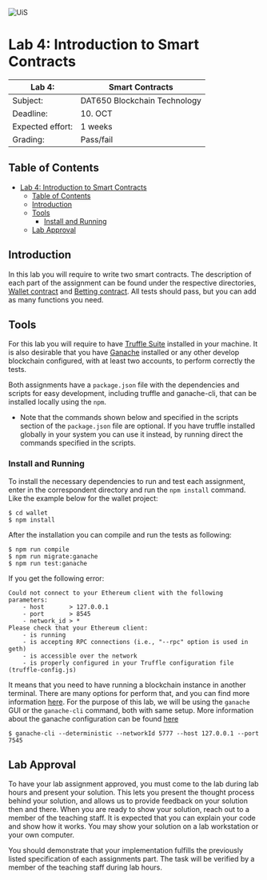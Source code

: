 ![UiS](https://www.uis.no/getfile.php/13391907/Biblioteket/Logo%20og%20veiledninger/UiS_liggende_logo_liten.png)

# Lab 4: Introduction to Smart Contracts

| Lab 4:           | Smart Contracts              |
| ---------------- | ---------------------------- |
| Subject:         | DAT650 Blockchain Technology |
| Deadline:        | 10. OCT                      |
| Expected effort: | 1 weeks                      |
| Grading:         | Pass/fail                    |

## Table of Contents
- [Lab 4: Introduction to Smart Contracts](#lab-4-introduction-to-smart-contracts)
  - [Table of Contents](#table-of-contents)
  - [Introduction](#introduction)
  - [Tools](#tools)
    - [Install and Running](#install-and-running)
  - [Lab Approval](#lab-approval)

## Introduction

In this lab you will require to write two smart contracts.
The description of each part of the assignment can be found under the respective directories, [Wallet contract](wallet/README.md) and [Betting contract](betting/README.md).
All tests should pass, but you can add as many functions you need.

## Tools

For this lab you will require to have [Truffle Suite]() installed in your machine.
It is also desirable that you have [Ganache]() installed or any other develop blockchain configured, with at least two accounts, to perform correctly the tests.

Both assignments have a `package.json` file with the dependencies and scripts for easy development, including truffle and ganache-cli, that can be installed locally using the `npm`.

* Note that the commands shown below and specified in the scripts section of the `package.json` file are optional. If you have truffle installed globally in your system you can use it instead, by running direct the commands specified in the scripts.

### Install and Running

To install the necessary dependencies to run and test each assignment, enter in the correspondent directory and run the `npm install` command. Like the example below for the wallet project:

```
$ cd wallet
$ npm install
```

After the installation you can compile and run the tests as following:
```
$ npm run compile
$ npm run migrate:ganache
$ npm run test:ganache
```

If you get the following error:

```
Could not connect to your Ethereum client with the following parameters:
    - host       > 127.0.0.1
    - port       > 8545
    - network_id > *
Please check that your Ethereum client:
    - is running
    - is accepting RPC connections (i.e., "--rpc" option is used in geth)
    - is accessible over the network
    - is properly configured in your Truffle configuration file (truffle-config.js)
```

It means that you need to have running a blockchain instance in another terminal.
There are many options for perform that, and you can find more information [here]().
For the purpose of this lab, we will be using the `ganache` GUI or the `ganache-cli` command, both with same setup.
More information about the ganache configuration can be found [here]()

```
$ ganache-cli --deterministic --networkId 5777 --host 127.0.0.1 --port 7545
```

## Lab Approval

To have your lab assignment approved, you must come to the lab during lab hours and present your solution. This lets you present the thought process behind your solution, and allows us to provide feedback on your solution then and there.
When you are ready to show your solution, reach out to a member of the teaching staff. It is expected that you can explain your code and show how it works. You may show your solution on a lab workstation or your own computer.

You should demonstrate that your implementation fulfills the previously listed specification of each assignments part.
The task will be verified by a member of the teaching staff during lab hours.
